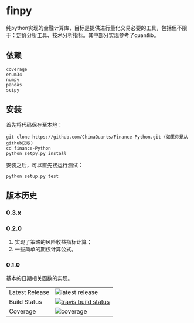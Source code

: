 finpy
====================

<table>
<tr>
  <td>Latest Release</td>
  <td><img src="https://img.shields.io/pypi/v/finance-python.svg" alt="latest release" /></td>
</tr>
<tr>
  <td>Build Status</td>
  <td>
    <a href="https://travis-ci.org/wegamekinglc/Finance-Python">
    <img src="https://travis-ci.org/wegamekinglc/Finance-Python.svg?branch=master" alt="travis build status" />
    </a>
  </td>
</tr>
<tr>
  <td>Coverage</td>
  <td><img src="https://coveralls.io/repos/wegamekinglc/Finance-Python/badge.svg?branch=master&service=github" alt="coverage" /></td>
</tr
</table>

纯python实现的金融计算库，目标是提供进行量化交易必要的工具，包括但不限于：定价分析工具、技术分析指标。其中部分实现参考了quantlib。

依赖
-------------

    coverage
    enum34
    numpy
    pandas
    scipy

安装
-------------

首先将代码保存至本地：

    git clone https://github.com/ChinaQuants/Finance-Python.git (如果你是从github获取)
    cd finance-Python
    python setpy.py install


安装之后，可以直先接运行测试：

    python setup.py test

版本历史
-------------

### 0.3.x


### 0.2.0

1. 实现了策略的风险收益指标计算；
2. 一些简单的期权计算公式。

### 0.1.0


基本的日期相关函数的实现。
